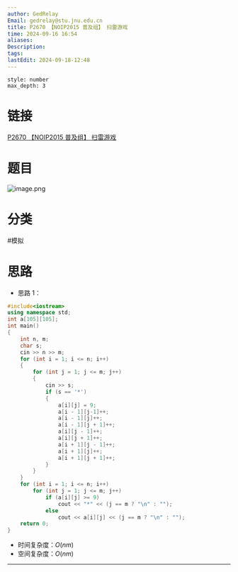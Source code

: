 ```yaml
---
author: GedRelay
Email: gedrelay@stu.jnu.edu.cn
title: P2670 【NOIP2015 普及组】 扫雷游戏
time: 2024-09-16 16:54
aliases: 
Description: 
tags: 
lastEdit: 2024-09-18-12:48
---
```


```toc
style: number
max_depth: 3
```

# 链接
[P2670 【NOIP2015 普及组】 扫雷游戏](https://www.luogu.com.cn/problem/P2670) 

# 题目
![image.png](https://ged-pic-bed.oss-cn-guangzhou.aliyuncs.com/img/202409161654596.png)


# 分类
#模拟 

# 思路
- 思路 1：


```cpp
#include<iostream>
using namespace std;
int a[105][105];
int main()
{
	int n, m;
	char s;
	cin >> n >> m;
	for (int i = 1; i <= n; i++)
	{
		for (int j = 1; j <= m; j++)
		{
			cin >> s;
			if (s == '*')
			{
				a[i][j] = 9;
				a[i - 1][j-1]++;
				a[i - 1][j]++;
				a[i - 1][j + 1]++;
				a[i][j - 1]++;
				a[i][j + 1]++;
				a[i + 1][j - 1]++;
				a[i + 1][j]++;
				a[i + 1][j + 1]++;
			}
		}
	}
	for (int i = 1; i <= n; i++)
		for (int j = 1; j <= m; j++)
			if (a[i][j] >= 9)
				cout << "*" << (j == m ? "\n" : "");
			else
				cout << a[i][j] << (j == m ? "\n" : "");
	return 0;
}
```


- 时间复杂度：${O\left( nm \right)  }$ 
- 空间复杂度：${O\left( nm \right)  }$ 


---

